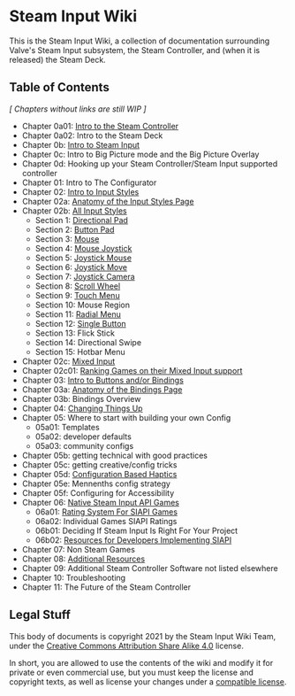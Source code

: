 # Steam Input Wiki

This is the Steam Input Wiki, a collection of documentation surrounding Valve's
Steam Input subsystem, the Steam Controller, and (when it is released) the Steam
Deck.

## Table of Contents

*[ Chapters without links are still WIP ]*

* Chapter 0a01: [Intro to the Steam Controller](chapter-0/0a_intro_to_steam_controller.md)
* Chapter 0a02: Intro to the Steam Deck
* Chapter 0b: [Intro to Steam Input](chapter-0/0b_intro_to_steam_input.md)
* Chapter 0c: Intro to Big Picture mode and the Big Picture Overlay
* Chapter 0d: Hooking up your Steam Controller/Steam Input supported controller
* Chapter 01: Intro to The Configurator
* Chapter 02: [Intro to Input Styles](chapter-2/02a_input_styles.md)
* Chapter 02a: [Anatomy of the Input Styles Page](chapter-2/02a_anatomy_of_the_input_styles_page.md)
* Chapter 02b: [All Input Styles](chapter-2/02b_All_Input_Styles.md)
	* Section 1: [Directional Pad](chapter-2/bs1_directional_pad_input_style.md)
	* Section 2: [Button Pad](chapter-2/02b02_button_pad.md)
	* Section 3: [Mouse](chapter-2/02b03_mouse.md)
	* Section 4: [Mouse Joystick](chapter-2/02b04_mouse_joystick.md)
	* Section 5: [Joystick Mouse](chapter-2/02b05_joystick_mouse.md)
	* Section 6: [Joystick Move](chapter-2/02b06_joystick_move.md)
	* Section 7: [Joystick Camera](chapter-2/02b07_joystick_camera.md)
	* Section 8: [Scroll Wheel](chapter-2/02b8_scroll_wheel.md)
	* Section 9: [Touch Menu](chapter-2/02b9_touch_menu.md)
	* Section 10: Mouse Region
	* Section 11: [Radial Menu](chapter-2/02b11_radial_menu.md)
	* Section 12: [Single Button](chapter-2/02b12_single_button.md)
	* Section 13: Flick Stick
	* Section 14: Directional Swipe
	* Section 15: Hotbar Menu
* Chapter 02c: [Mixed Input](chapter-2/02c_mixed_input.md)
* Chapter 02c01: [Ranking Games on their Mixed Input support](chapter-2/02c01_ranking_a_games_mixed_input_support.md)
* Chapter 03: [Intro to Buttons and/or Bindings](chapter-3/03_intro_to_buttons_bindings.md)
* Chapter 03a: [Anatomy of the Bindings Page](chapter-3/03a_anatomy_of_bindings_page.md)
* Chapter 03b: Bindings Overview
* Chapter 04: [Changing Things Up](chapter-4/changing_things_up.md)
* Chapter 05: Where to start with building your own Config
	* 05a01: Templates
	* 05a02: developer defaults
	* 05a03: community configs
* Chapter 05b: getting technical with good practices
* Chapter 05c: getting creative/config tricks
* Chapter 05d: [Configuration Based Haptics](chapter-5/05d_configuration_based_haptics.md)
* Chapter 05e: Mennenths config strategy
* Chapter 05f: Configuring for Accessibility
* Chapter 06: [Native Steam Input API Games](chapter-6/06_native_steam_input_api_games.md)
	* 06a01: [Rating System For SIAPI Games](chapter-6/06a01_rating_system_for_SIAPI_implementations_in_games.md)
	* 06a02: Individual Games SIAPI Ratings
	* 06b01: Deciding If Steam Input Is Right For Your Project
	* 06b02: [Resources for Developers Implementing SIAPI](chapter-6/06b_resources_for_developers_implementing_siapi.md)
* Chapter 07: Non Steam Games
* Chapter 08: [Additional Resources](chapter-8/08_additional_resources.md)
* Chapter 09: Additional Steam Controller Software not listed elsewhere
* Chapter 10: Troubleshooting
* Chapter 11: The Future of the Steam Controller

## Legal Stuff

This body of documents is copyright 2021 by the Steam Input Wiki Team, under the
[Creative Commons Attribution Share Alike
4.0](https://choosealicense.com/licenses/cc-by-sa-4.0/) license.

In short, you are allowed to use the contents of the wiki and modify it for
private or even commercial use, but you must keep the license and copyright
texts, as well as license your changes under a [compatible
license](https://creativecommons.org/share-your-work/licensing-considerations/compatible-licenses/).
